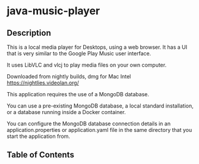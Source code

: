 # java-music-player

## Description

This is a local media player for Desktops, using a web browser. It has a UI that is very similar to the Google
Play Music user interface.

It uses LibVLC and vlcj to play media files on your own computer.

Downloaded from nightly builds, dmg for Mac Intel
https://nightlies.videolan.org/

This application requires the use of a MongoDB database.

You can use a pre-existing MongoDB database, a local standard installation, or a database running inside a Docker
container.

You can configure the MongoDB database connection details in an application.properties or application.yaml file in
the same directory that you start the application from.

## Table of Contents